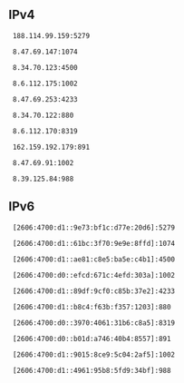 ## IPv4
```
 188.114.99.159:5279
```
```
 8.47.69.147:1074
```
```
 8.34.70.123:4500
```
```
 8.6.112.175:1002
```
```
 8.47.69.253:4233
```
```
 8.34.70.122:880
```
```
 8.6.112.170:8319
```
```
 162.159.192.179:891
```
```
 8.47.69.91:1002
```
```
 8.39.125.84:988
```

## IPv6
```
 [2606:4700:d1::9e73:bf1c:d77e:20d6]:5279
```
```
 [2606:4700:d1::61bc:3f70:9e9e:8ffd]:1074
```
```
 [2606:4700:d1::ae81:c8e5:ba5e:c4b1]:4500
```
```
 [2606:4700:d0::efcd:671c:4efd:303a]:1002
```
```
 [2606:4700:d1::89df:9cf0:c85b:37e2]:4233
```
```
 [2606:4700:d1::b8c4:f63b:f357:1203]:880
```
```
 [2606:4700:d0::3970:4061:31b6:c8a5]:8319
```
```
 [2606:4700:d0::b01d:a746:40b4:8557]:891
```
```
 [2606:4700:d1::9015:8ce9:5c04:2af5]:1002
```
```
 [2606:4700:d1::4961:95b8:5fd9:34bf]:988
```
